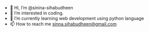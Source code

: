 - 👋 Hi, I’m @sinina-sihabudheen
- 👀 I’m interested in coding.
- 🌱 I’m currently learning web development using python language
- 📫 How to reach me sinna.sihabudheen@gmail.com
  

<!---
sinina-sihabudheen/sinina-sihabudheen is a ✨ special ✨ repository because its `README.md` (this file) appears on your GitHub profile.
You can click the Preview link to take a look at your changes.
--->
